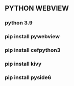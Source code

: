 ## PYTHON WEBVIEW

### python 3.9

### pip install pywebview
### pip install cefpython3
### pip install kivy
### pip install pyside6